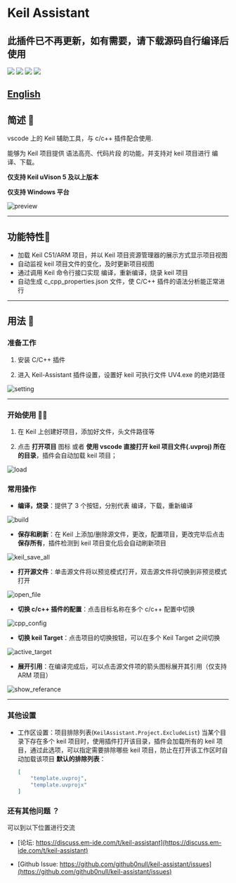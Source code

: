 # Keil Assistant

## 此插件已不再更新，如有需要，请下载源码自行编译后使用

[![](https://vsmarketplacebadge.apphb.com/version/CL.keil-assistant.svg)](https://marketplace.visualstudio.com/items?itemName=CL.keil-assistant)      [![](https://vsmarketplacebadge.apphb.com/installs/CL.keil-assistant.svg)](https://marketplace.visualstudio.com/items?itemName=CL.keil-assistant)     [![](https://vsmarketplacebadge.apphb.com/downloads/CL.keil-assistant.svg)](https://marketplace.visualstudio.com/items?itemName=CL.keil-assistant)     [![](https://vsmarketplacebadge.apphb.com/rating/CL.keil-assistant.svg)](https://marketplace.visualstudio.com/items?itemName=CL.keil-assistant)

## [English](./README_EN.md)

## 简述 📑

vscode 上的 Keil 辅助工具，与 c/c++ 插件配合使用.

能够为 Keil 项目提供 语法高亮、代码片段 的功能，并支持对 keil 项目进行 编译、下载。

**仅支持 Keil uVison 5 及以上版本**  

**仅支持 Windows 平台**

![preview](./res/preview/preview.png)

***

## 功能特性🎉

- 加载 Keil C51/ARM 项目，并以 Keil 项目资源管理器的展示方式显示项目视图
- 自动监视 keil 项目文件的变化，及时更新项目视图
- 通过调用 Keil 命令行接口实现 编译，重新编译，烧录 keil 项目
- 自动生成 c_cpp_properties.json 文件，使 C/C++ 插件的语法分析能正常进行

***

## 用法 📖

### 准备工作

1. 安装 C/C++ 插件
>
2. 进入 Keil-Assistant 插件设置，设置好 keil 可执行文件 UV4.exe 的绝对路径
 
 ![setting](./res/preview/setting.png)

***

### 开始使用 🏃‍♀️

1. 在 Keil 上创建好项目，添加好文件，头文件路径等
> 
2. 点击 **打开项目** 图标 或者 **使用 vscode 直接打开 keil 项目文件(.uvproj) 所在的目录**，插件会自动加载 keil 项目；
 
 ![load](./res/preview/load.png)

### 常用操作

- **编译，烧录**：提供了 3 个按钮，分别代表 编译，下载，重新编译
 
 ![build](./res/preview/build.png)

>

- **保存和刷新**：在 Keil 上添加/删除源文件，更改，配置项目，更改完毕后点击 **保存所有**，插件检测到 keil 项目变化后会自动刷新项目
 
 ![keil_save_all](./res/preview/keil_save_all.png)

>

- **打开源文件**：单击源文件将以预览模式打开，双击源文件将切换到非预览模式打开
 
 ![open_file](./res/preview/open_file.png)

>

- **切换 c/c++ 插件的配置**：点击目标名称在多个 c/c++ 配置中切换
 
 ![cpp_config](./res/preview/cpp_config.png)

>

- **切换 keil Target**：点击项目的切换按钮，可以在多个 Keil Target 之间切换
 
 ![active_target](./res/preview/active_target.png)

>

- **展开引用**：在编译完成后，可以点击源文件项的箭头图标展开其引用（仅支持 ARM 项目）
 
 ![show_referance](./res/preview/ref_show.png)

***

### 其他设置

- 工作区设置：项目排除列表(`KeilAssistant.Project.ExcludeList`)
 当某个目录下存在多个 keil 项目时，使用插件打开该目录，插件会加载所有的 keil 项目，通过此选项，可以指定需要排除哪些 keil 项目，防止在打开该工作区时自动加载该项目
 **默认的排除列表**：
  ```json
  [
      "template.uvproj",
      "template.uvprojx"
  ]
  ```

### 还有其他问题 ？

可以到以下位置进行交流

- [论坛: https://discuss.em-ide.com/t/keil-assistant](https://discuss.em-ide.com/t/keil-assistant)

- [Github Issue: https://github.com/github0null/keil-assistant/issues](https://github.com/github0null/keil-assistant/issues)
